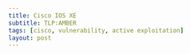 ```yaml
---
title: Cisco IOS XE
subtitle: TLP:AMBER
tags: [cisco, vulnerability, active exploitation]
layout: post
---
```

